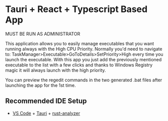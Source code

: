 # Tauri + React + Typescript Based App

MUST BE RUN AS ADMINISTRATOR

This application allows you to easily manage executables that you want running always with the High CPU Priority. Normally you'd need to navigate to: TaskManager>Executable>GoToDetails>SetPriority>High every time you launch the executable. With this app you just add the previously mentioned executable to the list with a few clicks and thanks to Windows Registry magic it will always launch with the high priority.

You can preview the regedit commands in the two generated .bat files after launching the app for the 1st time.

## Recommended IDE Setup

- [VS Code](https://code.visualstudio.com/) + [Tauri](https://marketplace.visualstudio.com/items?itemName=tauri-apps.tauri-vscode) + [rust-analyzer](https://marketplace.visualstudio.com/items?itemName=rust-lang.rust-analyzer)
